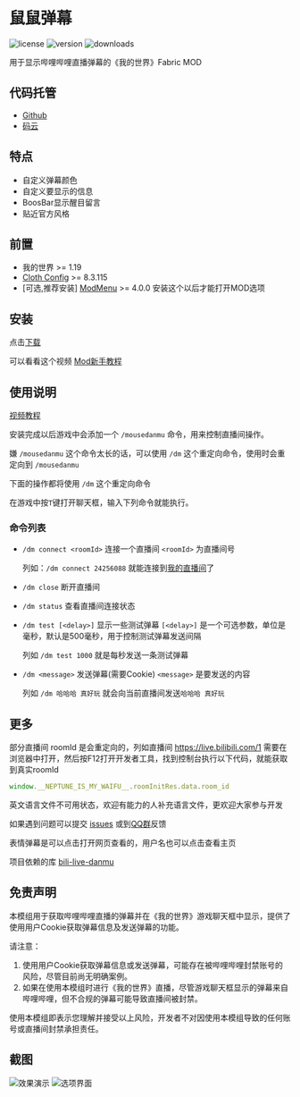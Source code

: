 # 鼠鼠弹幕
![license](https://img.shields.io/github/license/LiQing-Code/mouse-danmu)
![version](https://img.shields.io/github/v/release/liqing-code/mouse-danmu)
![downloads](https://img.shields.io/github/downloads/liqing-code/mouse-danmu/total)

用于显示哔哩哔哩直播弹幕的《我的世界》Fabric MOD

## 代码托管
- [Github](https://github.com/LiQing-Code/mouse-danmu)
- [码云](https://gitee.com/LiQing-Code/mouse-danmu)

## 特点
- 自定义弹幕颜色
- 自定义要显示的信息
- BoosBar显示醒目留言
- 贴近官方风格

## 前置

- 我的世界 >= 1.19
- [Cloth Config](https://github.com/shedaniel/cloth-config) >= 8.3.115
- [可选,推荐安装] [ModMenu](https://github.com/TerraformersMC/ModMenu) >= 4.0.0
  安装这个以后才能打开MOD选项

## 安装

点击[下载](https://github.com/LiQing-Code/mouse-danmu/releases/latest)

可以看看这个视频 [Mod新手教程](https://www.bilibili.com/video/BV1cX4y1T7RZ)

## 使用说明

[视频教程](https://www.bilibili.com/video/BV1e887e3EV8)

安装完成以后游戏中会添加一个 `/mousedanmu` 命令，用来控制直播间操作。

嫌 `/mousedanmu` 这个命令太长的话，可以使用 `/dm` 这个重定向命令，使用时会重定向到 `/mousedanmu`

下面的操作都将使用 `/dm` 这个重定向命令

在游戏中按`T`键打开聊天框，输入下列命令就能执行。

### 命令列表

- `/dm connect <roomId>` 连接一个直播间 `<roomId>` 为直播间号

  列如：`/dm connect 24256088` 就能连接到[我的直播间](https://live.bilibili.com/24256088)了

- `/dm close` 断开直播间
- `/dm status` 查看直播间连接状态
- `/dm test [<delay>]` 显示一些测试弹幕 `[<delay>]` 是一个可选参数，单位是毫秒，默认是500毫秒，用于控制测试弹幕发送间隔

  列如 `/dm test 1000` 就是每秒发送一条测试弹幕

- `/dm <message>` 发送弹幕(需要Cookie) `<message>` 是要发送的内容

  列如 `/dm 哈哈哈 真好玩` 就会向当前直播间发送`哈哈哈 真好玩`
## 更多

部分直播间 roomId 是会重定向的，列如直播间 https://live.bilibili.com/1 需要在浏览器中打开，然后按F12打开开发者工具，找到控制台执行以下代码，就能获取到真实roomId
```javascript 
window.__NEPTUNE_IS_MY_WAIFU__.roomInitRes.data.room_id
``` 


英文语言文件不可用状态，欢迎有能力的人补充语言文件，更欢迎大家参与开发

如果遇到问题可以提交 [issues](https://github.com/LiQing-Code/mouse-danmu/issues) 或到[QQ群](https://jq.qq.com/?_wv=1027&k=nImOUpnV)反馈

表情弹幕是可以点击打开网页查看的，用户名也可以点击查看主页

项目依赖的库 [bili-live-danmu](https://github.com/LiQing-Code/bili-live-danmu)

## 免责声明

本模组用于获取哔哩哔哩直播的弹幕并在《我的世界》游戏聊天框中显示，提供了使用用户Cookie获取弹幕信息及发送弹幕的功能。

请注意：
1. 使用用户Cookie获取弹幕信息或发送弹幕，可能存在被哔哩哔哩封禁账号的风险，尽管目前尚无明确案例。
2. 如果在使用本模组时进行《我的世界》直播，尽管游戏聊天框显示的弹幕来自哔哩哔哩，但不合规的弹幕可能导致直播间被封禁。

使用本模组即表示您理解并接受以上风险，开发者不对因使用本模组导致的任何账号或直播间封禁承担责任。

## 截图
![效果演示](https://user-images.githubusercontent.com/51829935/206930179-9e6a5419-0127-4cf3-9f36-7554a66e448a.png)
![选项界面](https://user-images.githubusercontent.com/51829935/206930213-3c101622-2f8f-4fcd-949d-46b971d9d552.png)